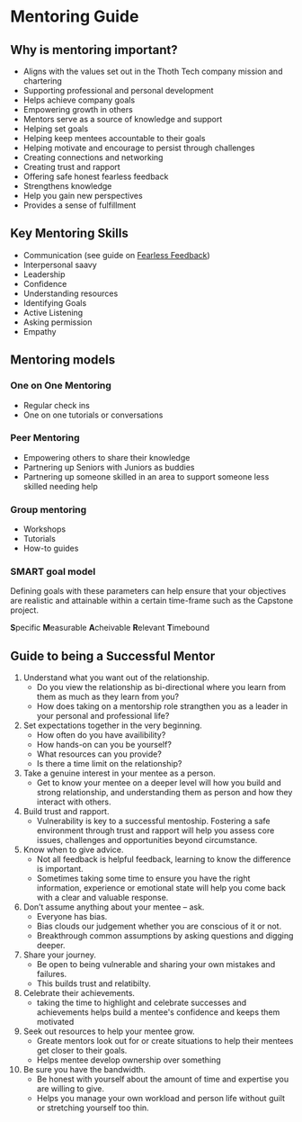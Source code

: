# Mentoring Guide

## Why is mentoring important?

- Aligns with the values set out in the Thoth Tech company mission and chartering
- Supporting professional and personal development
- Helps achieve company goals
- Empowering growth in others
- Mentors serve as a source of knowledge and support
- Helping set goals
- Helping keep mentees accountable to their goals
- Helping motivate and encourage to persist through challenges
- Creating connections and networking
- Creating trust and rapport
- Offering safe honest fearless feedback
- Strengthens knowledge
- Help you gain new perspectives
- Provides a sense of fulfillment

## Key Mentoring Skills

- Communication (see guide on [Fearless Feedback](fearless-feedback.md))
- Interpersonal saavy
- Leadership
- Confidence
- Understanding resources
- Identifying Goals
- Active Listening
- Asking permission
- Empathy

## Mentoring models

### One on One Mentoring

- Regular check ins
- One on one tutorials or conversations

### Peer Mentoring

- Empowering others to share their knowledge
- Partnering up Seniors with Juniors as buddies
- Partnering up someone skilled in an area to support someone less skilled needing help

### Group mentoring

- Workshops
- Tutorials
- How-to guides

### SMART goal model

Defining goals with these parameters can help ensure that your objectives are realistic and
attainable within a certain time-frame such as the Capstone project.

**S**pecific **M**easurable **A**cheivable **R**elevant **T**imebound

## Guide to being a Successful Mentor

1. Understand what you want out of the relationship.
   - Do you view the relationship as bi-directional where you learn from them as much as they learn
     from you?
   - How does taking on a mentorship role strangthen you as a leader in your personal and
     professional life?
2. Set expectations together in the very beginning.
   - How often do you have availibility?
   - How hands-on can you be yourself?
   - What resources can you provide?
   - Is there a time limit on the relationship?
3. Take a genuine interest in your mentee as a person.
   - Get to know your mentee on a deeper level will how you build and strong relationship, and
     understanding them as person and how they interact with others.
4. Build trust and rapport.
   - Vulnerability is key to a successful mentoship. Fostering a safe environment through trust and
     rapport will help you assess core issues, challenges and opportunities beyond circumstance.
5. Know when to give advice.
   - Not all feedback is helpful feedback, learning to know the difference is important.
   - Sometimes taking some time to ensure you have the right information, experience or emotional
     state will help you come back with a clear and valuable response.
6. Don’t assume anything about your mentee – ask.
   - Everyone has bias.
   - Bias clouds our judgement whether you are conscious of it or not.
   - Breakthrough common assumptions by asking questions and digging deeper.
7. Share your journey.
   - Be open to being vulnerable and sharing your own mistakes and failures.
   - This builds trust and relatibilty.
8. Celebrate their achievements.
   - taking the time to highlight and celebrate successes and achievements helps build a mentee's
     confidence and keeps them motivated
9. Seek out resources to help your mentee grow.
   - Greate mentors look out for or create situations to help their mentees get closer to their
     goals.
   - Helps mentee develop ownership over something
10. Be sure you have the bandwidth.
    - Be honest with yourself about the amount of time and expertise you are willing to give.
    - Helps you manage your own workload and person life without guilt or stretching yourself too
      thin.
